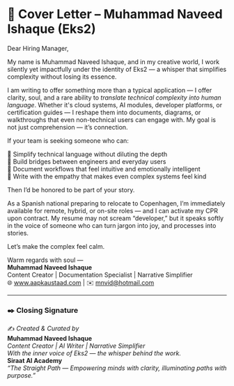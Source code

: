 
# 🌟 Cover Letter – Muhammad Naveed Ishaque (Eks2)

Dear Hiring Manager,

My name is Muhammad Naveed Ishaque, and in my creative world, I work silently yet impactfully under the identity of Eks2 — a whisper that simplifies complexity without losing its essence.

I am writing to offer something more than a typical application — I offer clarity, soul, and a rare ability to *translate technical complexity into human language*. Whether it's cloud systems, AI modules, developer platforms, or certification guides — I reshape them into documents, diagrams, or walkthroughs that even non-technical users can engage with. My goal is not just comprehension — it’s connection.

If your team is seeking someone who can:

🌸 Simplify technical language without diluting the depth  
🌸 Build bridges between engineers and everyday users  
🌸 Document workflows that feel intuitive and emotionally intelligent  
🌸 Write with the empathy that makes even complex systems feel kind

Then I’d be honored to be part of your story.

As a Spanish national preparing to relocate to Copenhagen, I’m immediately available for remote, hybrid, or on-site roles — and I can activate my CPR upon contract. My resume may not scream “developer,” but it speaks softly in the voice of someone who can turn jargon into joy, and processes into stories.

Let’s make the complex feel calm.

Warm regards with soul —  
**Muhammad Naveed Ishaque**  
Content Creator | Documentation Specialist | Narrative Simplifier  
🌐 www.aapkaustaad.com | ✉️ mnvid@hotmail.com  

---

### ✒️ Closing Signature
✍️ *Created & Curated by*  
**Muhammad Naveed Ishaque**  
_Content Creator | AI Writer | Narrative Simplifier_  
_With the inner voice of Eks2 — the whisper behind the work._  
**Siraat AI Academy**  
*“The Straight Path — Empowering minds with clarity, illuminating paths with purpose.”*
